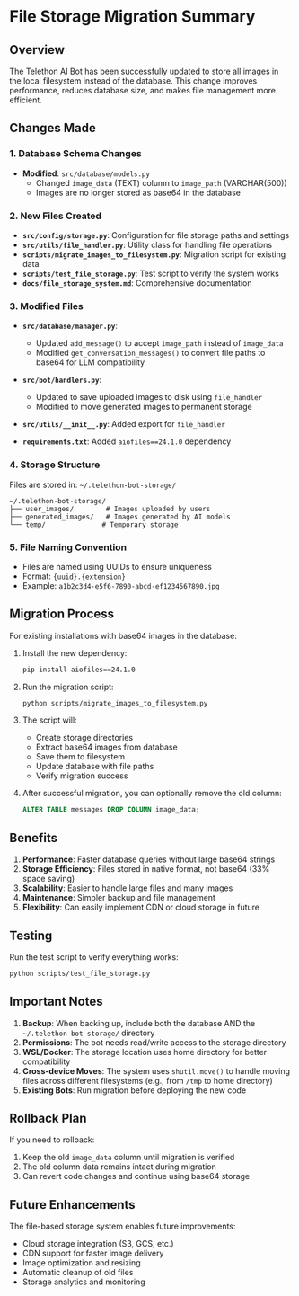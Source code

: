 # File Storage Migration Summary

## Overview
The Telethon AI Bot has been successfully updated to store all images in the local filesystem instead of the database. This change improves performance, reduces database size, and makes file management more efficient.

## Changes Made

### 1. Database Schema Changes
- **Modified**: `src/database/models.py`
  - Changed `image_data` (TEXT) column to `image_path` (VARCHAR(500))
  - Images are no longer stored as base64 in the database

### 2. New Files Created
- **`src/config/storage.py`**: Configuration for file storage paths and settings
- **`src/utils/file_handler.py`**: Utility class for handling file operations
- **`scripts/migrate_images_to_filesystem.py`**: Migration script for existing data
- **`scripts/test_file_storage.py`**: Test script to verify the system works
- **`docs/file_storage_system.md`**: Comprehensive documentation

### 3. Modified Files
- **`src/database/manager.py`**:
  - Updated `add_message()` to accept `image_path` instead of `image_data`
  - Modified `get_conversation_messages()` to convert file paths to base64 for LLM compatibility
  
- **`src/bot/handlers.py`**:
  - Updated to save uploaded images to disk using `file_handler`
  - Modified to move generated images to permanent storage
  
- **`src/utils/__init__.py`**: Added export for `file_handler`
- **`requirements.txt`**: Added `aiofiles==24.1.0` dependency

### 4. Storage Structure
Files are stored in: `~/.telethon-bot-storage/`
```
~/.telethon-bot-storage/
├── user_images/        # Images uploaded by users
├── generated_images/   # Images generated by AI models
└── temp/              # Temporary storage
```

### 5. File Naming Convention
- Files are named using UUIDs to ensure uniqueness
- Format: `{uuid}.{extension}`
- Example: `a1b2c3d4-e5f6-7890-abcd-ef1234567890.jpg`

## Migration Process

For existing installations with base64 images in the database:

1. Install the new dependency:
   ```bash
   pip install aiofiles==24.1.0
   ```

2. Run the migration script:
   ```bash
   python scripts/migrate_images_to_filesystem.py
   ```

3. The script will:
   - Create storage directories
   - Extract base64 images from database
   - Save them to filesystem
   - Update database with file paths
   - Verify migration success

4. After successful migration, you can optionally remove the old column:
   ```sql
   ALTER TABLE messages DROP COLUMN image_data;
   ```

## Benefits

1. **Performance**: Faster database queries without large base64 strings
2. **Storage Efficiency**: Files stored in native format, not base64 (33% space saving)
3. **Scalability**: Easier to handle large files and many images
4. **Maintenance**: Simpler backup and file management
5. **Flexibility**: Can easily implement CDN or cloud storage in future

## Testing

Run the test script to verify everything works:
```bash
python scripts/test_file_storage.py
```

## Important Notes

1. **Backup**: When backing up, include both the database AND the `~/.telethon-bot-storage/` directory
2. **Permissions**: The bot needs read/write access to the storage directory
3. **WSL/Docker**: The storage location uses home directory for better compatibility
4. **Cross-device Moves**: The system uses `shutil.move()` to handle moving files across different filesystems (e.g., from `/tmp` to home directory)
5. **Existing Bots**: Run migration before deploying the new code

## Rollback Plan

If you need to rollback:
1. Keep the old `image_data` column until migration is verified
2. The old column data remains intact during migration
3. Can revert code changes and continue using base64 storage

## Future Enhancements

The file-based storage system enables future improvements:
- Cloud storage integration (S3, GCS, etc.)
- CDN support for faster image delivery
- Image optimization and resizing
- Automatic cleanup of old files
- Storage analytics and monitoring